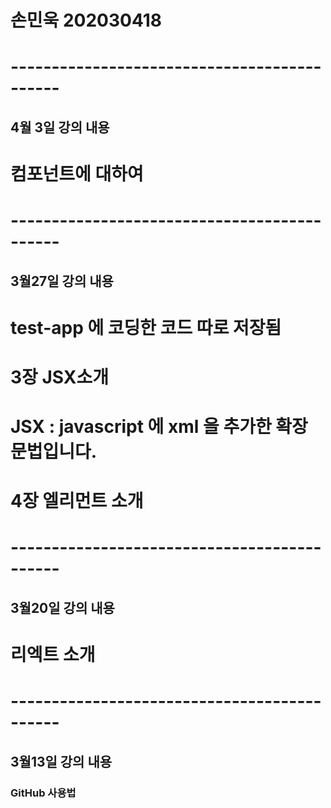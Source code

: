 # 손민욱 202030418


# --------------------------------------------
## 4월 3일 강의 내용

# 컴포넌트에 대하여

# --------------------------------------------

## 3월27일 강의 내용

# test-app 에 코딩한 코드 따로 저장됨

# 3장 JSX소개

# JSX : javascript 에 xml 을 추가한 확장 문법입니다.

# 4장 엘리먼트 소개

# --------------------------------------------

## 3월20일 강의 내용

# 리엑트 소개

# --------------------------------------------

## 3월13일 강의 내용

### GitHub 사용법
